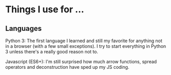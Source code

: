 # Things I use for ...



## Languages

Python 3: The first language I learned and still my favorite for anything not in a browser (with a few small exceptions). I try to start everything in Python 3 unless there's a really good reason not to.

Javascript (ES6+): I'm still surprised how much arrow functions, spread operators and deconstruction have sped up my JS coding.

